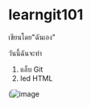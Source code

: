# learngit101

เขียนโดย"ฉันเอง"

วันนี้ฉันจะทำ
1. แล็บ Git
2. led HTML


(![image](https://www.pinterest.com/pin/1050605419307402571)
